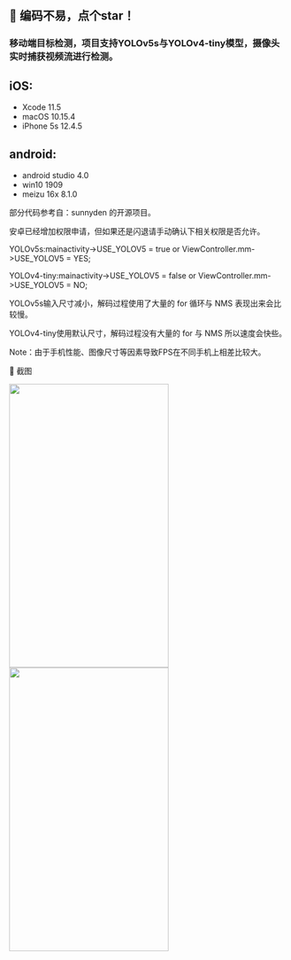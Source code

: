 ## :rocket: 编码不易，点个star！ ##

### 移动端目标检测，项目支持YOLOv5s与YOLOv4-tiny模型，摄像头实时捕获视频流进行检测。

## iOS:
- Xcode 11.5
- macOS 10.15.4
- iPhone 5s 12.4.5

## android:
- android studio 4.0
- win10 1909
- meizu 16x 8.1.0

部分代码参考自：sunnyden 的开源项目。

安卓已经增加权限申请，但如果还是闪退请手动确认下相关权限是否允许。

YOLOv5s:mainactivity->USE_YOLOV5 = true or ViewController.mm->USE_YOLOV5 = YES;

YOLOv4-tiny:mainactivity->USE_YOLOV5 = false or ViewController.mm->USE_YOLOV5 = NO;

YOLOv5s输入尺寸减小，解码过程使用了大量的 for 循环与 NMS 表现出来会比较慢。

YOLOv4-tiny使用默认尺寸，解码过程没有大量的 for 与 NMS 所以速度会快些。

Note：由于手机性能、图像尺寸等因素导致FPS在不同手机上相差比较大。

:art: 截图<br/>
<div>
<img width="288" height="512" src="https://github.com/WZTENG/YOLOv5_NCNN/blob/master/Screenshots/Android_16X.jpg"/>
<img width="288" height="512" src="https://github.com/WZTENG/YOLOv5_NCNN/blob/master/Screenshots/iOS_iPhone5s.jpg"/>
</div>

